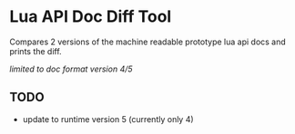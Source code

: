 # Lua API Doc Diff Tool

Compares 2 versions of the machine readable prototype lua api docs and prints the diff.

_limited to doc format version 4/5_

## TODO

- update to runtime version 5 (currently only 4)
